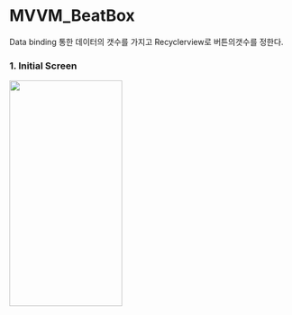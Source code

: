 # MVVM_BeatBox

Data binding 통한 데이터의 갯수를 가지고 Recyclerview로 버튼의갯수를 정한다.



### 1. Initial Screen
<img  src ="https://user-images.githubusercontent.com/91662551/207755835-ae9df4b9-2730-44b0-9900-944e43f07915.png" width="200" height="400">

